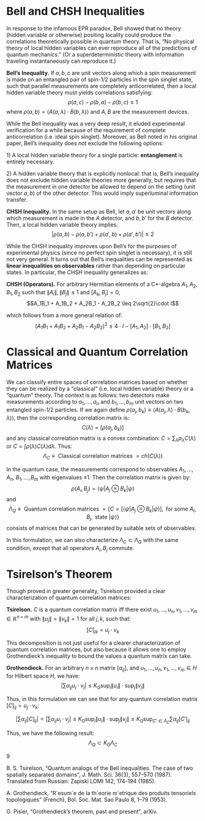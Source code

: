 Bell and CHSH Inequalities
==========================

In response to the infamous EPR paradox, Bell showed that no theory
(hidden variable or otherwise) positing locality could produce the
correlations theoretically possible in quantum theory. That is, “No
physical theory of local hidden variables can ever reproduce all of the
predictions of quantum mechanics.” (Or a superdeterministic theory with
information traveling instantaneously can reproduce it.)

<span>**Bell’s Inequality.**</span> If $a,b,c$ are unit vectors along
which a spin measurement is made on an entangled pair of spin-1/2
particles in the spin singlet state, such that parallel measurements are
completely anticorrelated, then a local hidden variable theory must
yields correlations satisfying:
$$\rho(a,c) - \rho(b,a) - \rho(b,c) \leq 1$$ where
$\rho(a,b) = \langle A(a,\lambda)\cdot B(b,\lambda)\rangle$ and $A, B$
are the measurement devices.

While the Bell inequality was a very deep result, it eluded experimental
verification for a while because of the requirement of complete
anticorrelation (i.e. ideal spin singlet). Moreover, as Bell noted in
his original paper, Bell’s inequality does not exclude the following
options:

1\) A local hidden variable theory for a single particle:
<span>**entanglement**</span> is entirely necessary.

2\) A hidden variable theory that is explicitly nonlocal: that is, Bell’s
inequality does not exclude hidden variable theories more generally, but
requires that the measurement in one detector be allowed to depend on
the setting (unit vector $a,b$) of the other detector. This would imply
superluminal information transfer.

<span>**CHSH Inequality.**</span> In the same setup as Bell, let $a,a'$
be unit vectors along which measurement is made in the $A$ detector, and
$b,b'$ for the $B$ detector. Then, a local hidden variable theory
implies: $$|\rho(a,b) - \rho(a,b') + \rho(a',b) + \rho(a',b')| \leq 2$$

While the CHSH inequality improves upon Bell’s for the purposes of
experimental physics (since no perfect spin singlet is necessary), it is
still not very general. It turns out that Bell’s inequalities can be
represented as <span>**linear inequalities on observables**</span>
rather than depending on particular states. In particular, the CHSH
inequality generalizes as:

<span>**CHSH (Operators).**</span> For arbitrary Hermitian elements of a
C\*-algebra $A_1,A_2,B_1,B_2$ such that $\|A_i\|,\|B_j\| \leq 1$ and
$[A_k,B_j] = 0$,
$$A_1B_1 + A_1B_2 + A_2B_1 - A_2B_2 \leq 2\sqrt{2}\cdot I$$

which follows from a more general relation of:
$$(A_1B_1+A_1B_2 + A_2B_1 - A_2B_2)^2 \leq 4\cdot I - [A_1,A_2]\cdot[B_1,B_2]$$

Classical and Quantum Correlation Matrices
==========================================

We can classify entire spaces of correlation matrices based on whether
they can be realized by a “classical” (i.e. local hidden variable)
theory or a “quantum” theory. The context is as follows: two detectors
make measurements according to $a_1, \dots, a_n$ and $b_1, \dots, b_m$
unit vectors on two entangled spin-1/2 particles. If we again define
$\rho(a_j,b_k) \equiv \langle A(a_j,\lambda)\cdot B(b_k,\lambda)\rangle$,
then the corresponding correlation matrix is:
$$C(\lambda) = [\rho(a_j,b_k)]$$ and any classical correlation matrix is
a convex combination: $C = \sum_{\lambda} p_{\lambda} C(\lambda)$ or
$C = \int \rho(\lambda) C(\lambda) d\lambda$. Thus:
$$\Lambda_C \equiv \text{ Classical correlation matrices } = ch(C(\lambda))$$

In the quantum case, the measurements correspond to observables
$A_1, \dots, A_n$, $B_1, \dots, B_m$ with eigenvalues $\pm 1$. Then the
correlation matrix is given by:
$$\rho(A_i,B_j) = \langle \psi|A_j\otimes B_k|\psi\rangle$$ and
$$\Lambda_Q \equiv \text{ Quantum correlation matrices } = \left\{ C = [\langle \psi|A_j\otimes B_k|\psi\rangle], \text{ for some } A_i, B_j, \text{ state } |\psi\rangle\right\}$$
consists of matrices that can be generated by suitable sets of
observables.

In this formulation, we can also characterize
$\Lambda_C \subset \Lambda_Q$ with the same condition, except that all
operators $A_i, B_j$ commute.

Tsirelson’s Theorem
===================

Though proved in greater generality, Tsirelson provided a clear
characterization of quantum correlation matrices:

<span>**Tsirelson.**</span> $C$ is a quantum correlation matrix iff
there exist $u_1, \dots, u_n, v_1, \dots, v_m \in \mathbb{R}^{n+m}$ with
$\|u_j\| = \|v_k\| = 1$ for all $j,k$, such that:
$$[C]_{jk} = u_j \cdot v_k$$

This decomposition is not just useful for a clearer characterization of
quantum correlation matrices, but also because it allows one to employ
Grothendieck’s inequality to bound the values a quantum matrix can take.

<span>**Grothendieck.**</span> For an arbitrary $n\times n$ matrix
$[\alpha_{ij}]$, and $u_1, \dots, u_n, v_1, \dots, v_m \in H$ for
Hilbert space $H$, we have:
$$\left| \sum \alpha_{ij} u_i \cdot v_j \right| \leq K_G \sup_i \|u_i\| \cdot \sup_j \|v_j\|$$

Thus, in this formulation we can see that for any quantum correlation
matrix $[C]_{ij} = u_j \cdot v_k$:

$$\left| \sum \alpha_{ij}  [C]_{ij}\right|  =\left| \sum \alpha_{ij}  u_i \cdot v_j\right| \leq K_G \sup_i \|u_i\| \cdot \sup_j \|v_j\| \leq K_G \sup_{C' \in \Lambda_C} \sum \alpha_{ij} [C']_{ij}$$

Thus, we have the following result: $$\Lambda_Q \subset K_G \Lambda_C$$

<span>9</span>

B. S. Tsirelson, “Quantum analogs of the Bell inequalities. The case of
two spatially separated domains”, J. Math. Sci. 36(3), 557–570 (1987).
Translated from Russian: Zapiski LOMI 142, 174-194 (1985).

A. Grothendieck, “R´esum´e de la th´eorie m´etrique des produits
tensoriels topologiques” (French), Bol. Soc. Mat. Sao Paulo 8, 1–79
(1953).

G. Pisier, “Grothendieck’s theorem, past and present”, arXiv.
